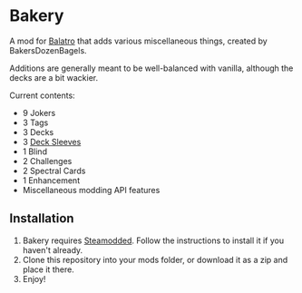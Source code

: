# Bakery

A mod for [Balatro](https://www.playbalatro.com/) that adds various miscellaneous things, created by BakersDozenBagels.

Additions are generally meant to be well-balanced with vanilla, although the decks are a bit wackier.

Current contents:

- 9 Jokers
- 3 Tags
- 3 Decks
- 3 [Deck Sleeves](https://github.com/larswijn/CardSleeves)
- 1 Blind
- 2 Challenges
- 2 Spectral Cards
- 1 Enhancement
- Miscellaneous modding API features

## Installation

1. Bakery requires [Steamodded](https://github.com/Steamodded/smods). Follow the instructions to install it if you haven't already.
2. Clone this repository into your mods folder, or download it as a zip and place it there.
3. Enjoy!
